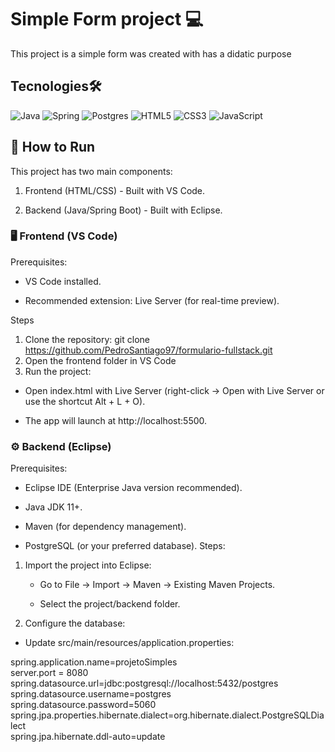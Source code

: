 # Simple Form project 💻

This project is a simple form was created with has a didatic purpose  

## Tecnologies🛠️  
  
![Java](https://img.shields.io/badge/java-%23ED8B00.svg?style=for-the-badge&logo=openjdk&logoColor=white)
![Spring](https://img.shields.io/badge/spring-%236DB33F.svg?style=for-the-badge&logo=spring&logoColor=white)
![Postgres](https://img.shields.io/badge/postgres-%23316192.svg?style=for-the-badge&logo=postgresql&logoColor=white)
![HTML5](https://img.shields.io/badge/html5-%23E34F26.svg?style=for-the-badge&logo=html5&logoColor=white)
![CSS3](https://img.shields.io/badge/css3-%231572B6.svg?style=for-the-badge&logo=css3&logoColor=white)
![JavaScript](https://img.shields.io/badge/javascript-%23323330.svg?style=for-the-badge&logo=javascript&logoColor=%23F7DF1E)  

## 🚀 How to Run  
This project has two main components:  

1. Frontend (HTML/CSS) - Built with VS Code.  

2. Backend (Java/Spring Boot) - Built with Eclipse.  

### 🖥️ Frontend (VS Code)  
Prerequisites:  

- VS Code installed.  

- Recommended extension: Live Server (for real-time preview).  

Steps
1. Clone the repository:  git clone https://github.com/PedroSantiago97/formulario-fullstack.git
2. Open the frontend folder in VS Code
3. Run the project:  

  - Open index.html with Live Server (right-click → Open with Live Server or use the shortcut Alt + L + O).  

  - The app will launch at http://localhost:5500.  

### ⚙️ Backend (Eclipse)  
Prerequisites:  
   - Eclipse IDE (Enterprise Java version recommended).  

   - Java JDK 11+.  

   - Maven (for dependency management).  

   - PostgreSQL (or your preferred database).
Steps:  
1. Import the project into Eclipse:  

   - Go to File → Import → Maven → Existing Maven Projects.

   - Select the project/backend folder.

2. Configure the database:  

- Update src/main/resources/application.properties:  
  
spring.application.name=projetoSimples  
server.port = 8080  
spring.datasource.url=jdbc:postgresql://localhost:5432/postgres  
spring.datasource.username=postgres  
spring.datasource.password=5060  
spring.jpa.properties.hibernate.dialect=org.hibernate.dialect.PostgreSQLDialect  
spring.jpa.hibernate.ddl-auto=update  
